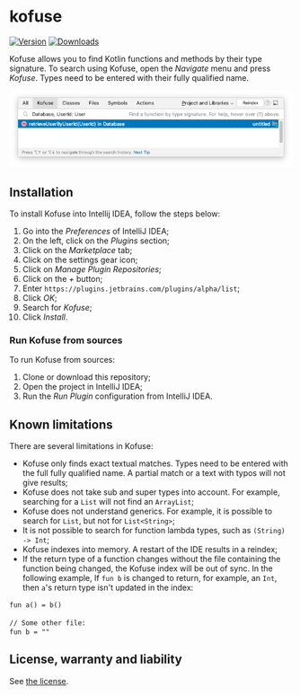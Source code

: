 # kofuse

[![Version](https://img.shields.io/jetbrains/plugin/v/PLUGIN_ID.svg)](https://plugins.jetbrains.com/plugin/com.github.bepil.kofuse)
[![Downloads](https://img.shields.io/jetbrains/plugin/d/PLUGIN_ID.svg)](https://plugins.jetbrains.com/plugin/com.github.bepil.kofuse)

<!-- Plugin description -->
Kofuse allows you to find Kotlin functions and methods by their type signature. To search using Kofuse, open the 
*Navigate* menu and press *Kofuse*. Types need to be entered with their fully qualified name.


![](doc/assets/search.png)
<!-- Plugin description end -->


## Installation
To install Kofuse into Intellij IDEA, follow the steps below:
1. Go into the *Preferences* of IntelliJ IDEA;
2. On the left, click on the *Plugins* section;
3. Click on the *Marketplace* tab;
4. Click on the settings gear icon;
5. Click on *Manage Plugin Repositories*;
6. Click on the *+* button;
7. Enter `https://plugins.jetbrains.com/plugins/alpha/list`;
8. Click *OK*;
9. Search for *Kofuse*;
10. Click *Install*.

### Run Kofuse from sources
To run Kofuse from sources:
1. Clone or download this repository;
2. Open the project in IntelliJ IDEA;
3. Run the *Run Plugin* configuration from IntelliJ IDEA.

## Known limitations

There are several limitations in Kofuse:
- Kofuse only finds exact textual matches. Types need to be entered with the full fully qualified name. 
A partial match or a text with typos will not give results;
- Kofuse does not take sub and super types into account. 
For example, searching for a `List` will not find an `ArrayList`;
- Kofuse does not understand generics. For example, it is possible to search for `List`, but not for `List<String>`;
- It is not possible to search for function lambda types, such as `(String) -> Int`;
- Kofuse indexes into memory. A restart of the IDE results in a reindex;
- If the return type of a function changes without the file containing the function being changed, the Kofuse index will
be out of sync. In the following example, If `fun b` is changed to return, for example, an `Int`, then `a`'s return type 
isn't updated in the index:
```
fun a() = b()

// Some other file:
fun b = ""
```

## License, warranty and liability
See [the license](LICENSE).